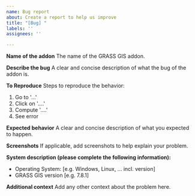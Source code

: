 ```yaml
---
name: Bug report
about: Create a report to help us improve
title: "[Bug] "
labels: ''
assignees: ''

---
```


**Name of the addon**
The name of the GRASS GIS addon.

**Describe the bug**
A clear and concise description of what the bug of the addon is.

**To Reproduce**
Steps to reproduce the behavior:

1. Go to '...'
2. Click on '....'
3. Compute '....'
4. See error

**Expected behavior**
A clear and concise description of what you expected to happen.

**Screenshots**
If applicable, add screenshots to help explain your problem.

**System description (please complete the following information):**

- Operating System: [e.g. Windows, Linux, ... incl. version]
- GRASS GIS version [e.g. 7.8.1]
<!---
- details about further software components
    - run `g.version -rge` in a GRASS GIS terminal session or check in the
      GUI menu "Help > About"
--->

**Additional context**
Add any other context about the problem here.
